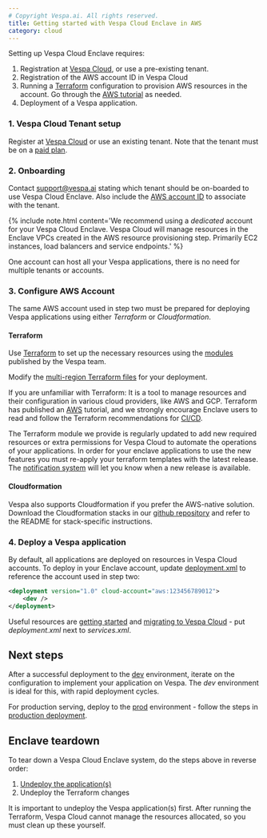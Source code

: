 ```yaml
---
# Copyright Vespa.ai. All rights reserved.
title: Getting started with Vespa Cloud Enclave in AWS
category: cloud
---
```


Setting up Vespa Cloud Enclave requires:

1. Registration at [Vespa Cloud](https://console.vespa-cloud.com), or use a pre-existing tenant.
2. Registration of the AWS account ID in Vespa Cloud
3. Running a [Terraform](https://www.terraform.io/) configuration to provision AWS resources in the account.
   Go through the [AWS tutorial](https://developer.hashicorp.com/terraform/tutorials/aws-get-started) as needed.
4. Deployment of a Vespa application.

### 1. Vespa Cloud Tenant setup

Register at [Vespa Cloud](https://console.vespa-cloud.com) or use an existing tenant.
Note that the tenant must be on a [paid plan](https://vespa.ai/pricing/).

### 2. Onboarding

Contact [support@vespa.ai](mailto:support@vespa.ai) stating which tenant should be on-boarded to use Vespa Cloud Enclave.
Also include the [AWS account ID](https://docs.aws.amazon.com/accounts/latest/reference/manage-acct-identifiers.html#FindAccountId)
to associate with the tenant.

{% include note.html content='We recommend using a _dedicated_ account for your Vespa Cloud Enclave.
Vespa Cloud will manage resources in the Enclave VPCs created in the AWS resource provisioning step. Primarily EC2 instances, load balancers and service endpoints.' %}

One account can host all your Vespa applications, there is no need for multiple tenants or accounts.

### 3. Configure AWS Account

The same AWS account used in step two must be prepared for deploying Vespa applications using either *Terraform* or *Cloudformation*.

#### Terraform
Use [Terraform](https://www.terraform.io/) to set up the necessary resources using the
[modules](https://registry.terraform.io/modules/vespa-cloud/enclave/aws/latest) published by the Vespa team.

Modify the
[multi-region Terraform files](https://github.com/vespa-cloud/terraform-aws-enclave/blob/main/examples/multi-region/main.tf)
for your deployment.

If you are unfamiliar with Terraform: It is a tool to manage resources and their
configuration in various cloud providers, like AWS and GCP.
Terraform has published an
[AWS](https://developer.hashicorp.com/terraform/tutorials/aws-get-started)
tutorial, and we strongly encourage Enclave users to read and follow the
Terraform recommendations for
[CI/CD](https://developer.hashicorp.com/terraform/tutorials/automation/automate-terraform).

The Terraform module we provide is regularly updated to add new required
resources or extra permissions for Vespa Cloud to automate the operations of
your applications. In order for your enclave applications to use the new
features you must re-apply your terraform templates with the latest release.
The [notification system](/en/cloud/notifications.html)
will let you know when a new release is available.

#### Cloudformation

Vespa also supports Cloudformation if you prefer the AWS-native solution.
Download the Cloudformation stacks in our [github repository](https://github.com/vespa-cloud/cloudformation-aws-enclave) and
refer to the README for stack-specific instructions.

### 4. Deploy a Vespa application

By default, all applications are deployed on resources in Vespa Cloud accounts.
To deploy in your Enclave account,
update [deployment.xml](/en/reference/deployment.html) to reference the account used in step two:

```xml
<deployment version="1.0" cloud-account="aws:123456789012">
    <dev />
</deployment>
```

Useful resources are [getting started](/en/cloud/getting-started)
and [migrating to Vespa Cloud](/en/cloud/migrating-to-cloud.html) -
put _deployment.xml_ next to _services.xml_.

## Next steps

After a successful deployment to the [dev](https://cloud.vespa.ai/en/reference/environments.html#dev) environment,
iterate on the configuration to implement your application on Vespa.
The _dev_ environment is ideal for this, with rapid deployment cycles.

For production serving, deploy to the [prod](https://cloud.vespa.ai/en/reference/environments.html#prod) environment -
follow the steps in [production deployment](/en/cloud/production-deployment.html).

## Enclave teardown

To tear down a Vespa Cloud Enclave system, do the steps above in reverse order:

1. [Undeploy the application(s)](/en/cloud/deleting-applications.html)
2. Undeploy the Terraform changes

It is important to undeploy the Vespa application(s) first.
After running the Terraform, Vespa Cloud cannot manage the resources allocated, so you must clean up these yourself.
